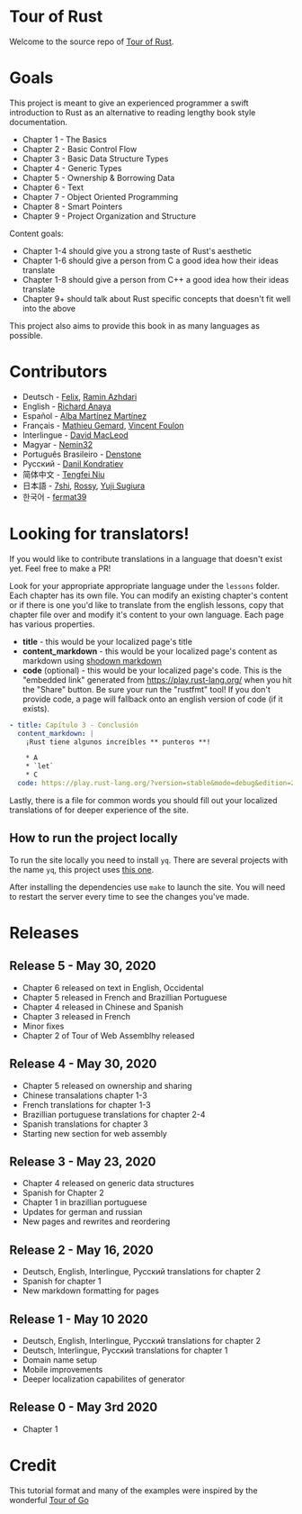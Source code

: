# Tour of Rust

Welcome to the source repo of [Tour of Rust](https://tourofrust.com/).

# Goals

This project is meant to give an experienced programmer a swift introduction to Rust as an alternative to reading lengthy book style documentation.

* Chapter 1 - The Basics
* Chapter 2 - Basic Control Flow
* Chapter 3 - Basic Data Structure Types
* Chapter 4 - Generic Types
* Chapter 5 - Ownership & Borrowing Data
* Chapter 6 - Text
* Chapter 7 - Object Oriented Programming
* Chapter 8 - Smart Pointers
* Chapter 9 - Project Organization and Structure

Content goals:
* Chapter 1-4 should give you a strong taste of Rust's aesthetic
* Chapter 1-6 should give a person from C a good idea how their ideas translate
* Chapter 1-8 should give a person from C++ a good idea how their ideas translate
* Chapter 9+ should talk about Rust specific concepts that doesn't fit well into the above

This project also aims to provide this book in as many languages as possible.

# Contributors

* Deutsch - [Felix](https://github.com/jassler), [Ramin Azhdari](https://github.com/raminos)
* English - [Richard Anaya](https://github.com/richardanaya)
* Español - [Alba Martínez Martínez](https://github.com/albatraduce)
* Français - [Mathieu Gemard](https://github.com/mgemard), [Vincent Foulon](https://github.com/VincentFoulon80)
* Interlingue - [David MacLeod](https://github.com/Dhghomon/)
* Magyar - [Nemin32](https://github.com/Nemin32/)
* Português Brasileiro - [Denstone](https://github.com/denstone)
* Русский - [Danil Kondratiev](https://github.com/knightpp)
* 简体中文 - [Tengfei Niu](https://github.com/spartucus)
* 日本語 - [7shi](https://github.com/7shi), [Rossy](https://github.com/rossy0213), [Yuji Sugiura](https://github.com/leader22)
* 한국어 - [fermat39](fermat39) 

# Looking for translators!

If you would like to contribute translations in a language that doesn't exist yet.  Feel free to make a PR!

Look for your appropriate appropriate language under the `lessons` folder.  Each chapter has its own file. You can modify an existing chapter's content or if there is one you'd like to translate from the english lessons, copy that chapter file over and modify it's content to your own language. Each page has various properties.

* **title** - this would be your localized page's title
* **content_markdown** - this would be your localized page's content as markdown using [shodown markdown](https://github.com/showdownjs/showdown/wiki/Showdown's-Markdown-syntax)
* **code** (optional) - this would be your localized page's code. This is the "embedded link" generated from https://play.rust-lang.org/ when you hit the "Share" button. Be sure your run the "rustfmt" tool! If you don't provide code, a page will fallback onto an english version of code (if it exists).

```yaml
- title: Capítulo 3 - Conclusión
  content_markdown: |
    ¡Rust tiene algunos increíbles ** punteros **!

    * A
    * `let`
    * C
  code: https://play.rust-lang.org/?version=stable&mode=debug&edition=2018&code=fn%20main()%20%7B%7D%0A
```

Lastly, there is a file for common words you should fill out your localized translations of for deeper experience of the site.

## How to run the project locally

To run the site locally you need to install `yq`. There are several projects with the name `yq`, this 
project uses [this one](https://kislyuk.github.io/yq/).

After installing the dependencies use `make` to launch the site. You will need to restart the server every time
to see the changes you've made.

# Releases

## Release 5 - May 30, 2020
* Chapter 6 released on text in English, Occidental
* Chapter 5 released in French and Brazillian Portuguese
* Chapter 4 released in Chinese and Spanish
* Chapter 3 released in French
* Minor fixes
* Chapter 2 of Tour of Web Assemblhy released

## Release 4 - May 30, 2020
* Chapter 5 released on ownership and sharing
* Chinese transalations chapter 1-3
* French translations for chapter 1-3
* Brazillian portuguese translations for chapter 2-4
* Spanish translations for chapter 3
* Starting new section for web assembly

## Release 3 - May 23, 2020
* Chapter 4 released on generic data structures
* Spanish for Chapter 2
* Chapter 1 in brazillian portuguese
* Updates for german and russian
* New pages and rewrites and reordering

## Release 2 - May 16, 2020
* Deutsch, English, Interlingue, Русский translations for chapter 2
* Spanish for chapter 1
* New markdown formatting for pages

## Release 1 - May 10 2020
* Deutsch, English, Interlingue, Русский translations for chapter 2
* Deutsch, Interlingue, Русский translations for chapter 1
* Domain name setup
* Mobile improvements
* Deeper localization capabilites of generator

## Release 0 - May 3rd 2020
* Chapter 1

# Credit

This tutorial format and many of the examples were inspired by the wonderful [Tour of Go](https://tour.golang.org/)
